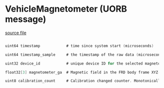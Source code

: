 # VehicleMagnetometer (UORB message)



[source file](https://github.com/PX4/PX4-Autopilot/blob/release/1.14/msg/VehicleMagnetometer.msg)

```c

uint64 timestamp            # time since system start (microseconds)

uint64 timestamp_sample     # the timestamp of the raw data (microseconds)

uint32 device_id            # unique device ID for the selected magnetometer

float32[3] magnetometer_ga  # Magnetic field in the FRD body frame XYZ-axis in Gauss

uint8 calibration_count     # Calibration changed counter. Monotonically increases whenever calibration changes.

```
